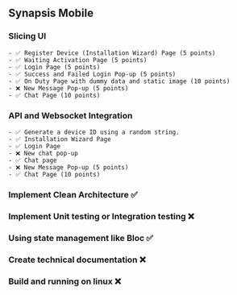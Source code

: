 ## Synapsis Mobile

### Slicing UI
    - ✅ Register Device (Installation Wizard) Page (5 points)
    - ✅ Waiting Activation Page (5 points)
    - ✅ Login Page (5 points)
    - ✅ Success and Failed Login Pop-up (5 points)
    - ✅ On Duty Page with dummy data and static image (10 points)
    - ❌ New Message Pop-up (5 points)
    - ✅ Chat Page (10 points)

### API and  Websocket Integration
    - ✅ Generate a device ID using a random string. 
    - ✅ Installation Wizard Page
    - ✅ Login Page 
    - ❌ New chat pop-up
    - ✅ Chat page
    - ❌ New Message Pop-up (5 points)
    - ✅ Chat Page (10 points)



### Implement Clean Architecture ✅ 
### Implement Unit testing or Integration testing ❌ 
### Using state management like Bloc ✅
### Create technical documentation ❌ 
### Build and running on linux ❌ 


